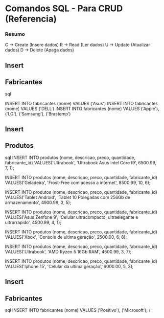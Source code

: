 # Comandos SQL - Para CRUD (Referencia)

### Resumo

C -> Create (Insere dados)
R -> Read (Ler dados)
U -> Update (Atualizar dados)
D -> Delete (Apaga dados)

## Insert
## Fabricantes

sql

INSERT INTO fabricantes (nome) VALUES ('Asus')
INSERT INTO fabricantes (nome) VALUES ('DELL')
INSERT INTO fabricantes (nome) VALUES ('Apple'), ('LG'), ('Samsung'), ('Brastemp')


## Insert
## Produtos

sql
INSERT INTO produtos (nome, descricao, preco, quantidade, fabricante_id)
VALUES('Ultrabook', 'Ultrabook Asus Intel Core I9', 6500.99, 7, 1);

INSERT INTO produtos (nome, descricao, preco, quantidade, fabricante_id)
VALUES('Geladeira', 'Frost-Free com acesso a internet', 8500.99, 10, 6);

INSERT INTO produtos (nome, descricao, preco, quantidade, fabricante_id)
VALUES('Tablet Android', 'Tablet 10 Polegadas com 256Gb de armazenamento', 4900.99, 3, 5);

INSERT INTO produtos (nome, descricao, preco, quantidade, fabricante_id)
VALUES('Asus Zenfone 9', 'Celular ultracompacto, ultraelegante e ultrarrápido', 4500.99, 4, 1);

INSERT INTO produtos (nome, descricao, preco, quantidade, fabricante_id)
VALUES('Xbox', 'Console de ultima geração', 2500.00, 6, 8);

INSERT INTO produtos (nome, descricao, preco, quantidade, fabricante_id)
VALUES('Ultrabook', 'AMD Ryzen 5 16Gb RAM', 4500.99, 3, 7);

INSERT INTO produtos (nome, descricao, preco, quantidade, fabricante_id)
VALUES('Iphone 15', 'Celular da ultima geração', 6000.00, 5, 3);



## Insert
## Fabricantes

sql
INSERT INTO fabricantes (nome) VALUES ('Positivo'), ('Microsoft');
/